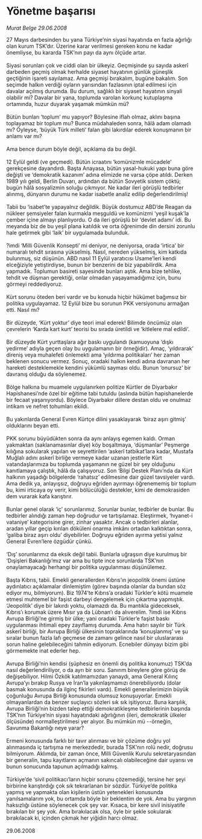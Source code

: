 # Yönetme başarısı

*Murat Belge 29.06.2008*

<div class="taraf_structure_2col_1zq">
<div class="margen_n">



 <p>27 Mayıs darbesinden bu yana Türkiye’nin siyasi hayatında en fazla ağırlığı olan kurum TSK’dır. Üzerine karar verilmesi gereken konu ne kadar önemliyse, bu kararda TSK’nın payı da aynı ölçüde artar. <br/>
<br/>
Siyasi sorunları çok ve ciddi olan bir ülkeyiz. Geçmişinde şu sayıda askerî darbeden geçmiş olmak herhalde siyaset hayatının günlük güneşlik geçtiğinin işareti sayılamaz. Ama geçmişi bırakalım, bugüne bakalım. Son seçimde halkın verdiği oyların yarısından fazlasının iptal edilmesi için davalar açılmış durumda. Bu durum, sağlıklı bir siyaset hayatının sinyali olabilir mi? Davalar bir yana, toplumda varolan korkunç kutuplaşma ortamında, huzur duyarak yaşamak mümkün mü?<br/>
<br/>
Bütün bunları ‘toplum’ mu yapıyor? Böylesine iflah olmaz, aklını başına toplayamaz bir toplum mu? Bunca müdahaleden sonra, hâlâ adam olamadı mı? Öyleyse, ‘büyük Türk milleti’ falan gibi lakırdılar ederek konuşmanın bir anlamı var mı?<br/>
<br/>
Ama bence durum böyle değil, açıklama da bu değil.<br/>
<br/>
12 Eylül geldi (ve geçmedi). Bütün icraatını ‘komünizmle mücadele’ gerekçesine dayandırdı. Başta Anayasa, bütün yasal-hukuki yapı buna göre değişti ve ‘demokratik kazanım’ adına elimizde ne varsa çöpe atıldı. Derken 1989 yılı geldi, Berlin Duvarı, ardından da bütün Sovyetik sistem çöktü; bugün hâlâ sosyalizmin soluğu çıkmıyor. Ne kadar ileri görüşlü tedbirler alınmış, dünyanın durumu ne kadar isabetle analiz edilip değerlendirilmiş!<br/>
<br/>
Tabii bu ‘isabet’te yapayalnız değildik. Büyük dostumuz ABD’de Reagan da nükleer şemsiyeler falan kurmakla meşguldü ve komünizmi ‘yeşil kuşak’la çember içine almayı planlıyordu. O da ileri görüşlü bir ‘devlet adamı’ idi. Bu meyanda biz de bu yeşil plana katıldık ve orta öğrenimde din dersini zorunlu hale getirmek gibi ‘laik’ bir uygulamada bulunduk.<br/>
<br/>
?imdi ‘Milli Güvenlik Konsepti’ mi deniyor, ne deniyorsa, orada ‘irtica’ bir numaralı tehdit sırasına yükselmiş. Nasıl, nereden yükselmiş, kim katkıda bulunmuş, siz düşünün. ABD nasıl 11 Eylül yaratıcısı Usame’leri kendi elceğiziyle yetiştirdiyse, bunun bir benzerini de biz yapabilirdik. Ama yapmadık. Toplumun basireti sayesinde bunları aştık. Ama bize tehlike, tehdit ve düşman gerektiği, onlar olmadan yaşayamadığımız için, bunu görmeyi reddediyoruz.<br/>
<br/>
Kürt sorunu öteden beri vardır ve bu konuda hiçbir hükümet bağımsız bir politika uygulayamaz. 12 Eylül bize bu sorunun PKK versiyonunu armağan etti. Nasıl mı?<br/>
<br/>
Bir düzeyde, ‘Kürt yoktur’ diye teori imal ederek! Bilimde öncümüz olan çevrelerin ‘Karda kart kurt’ teorisi bu sırada üretildi ve ‘kitlelere mal edildi’.<br/>
<br/>
Bir düzeyde Kürt yurttaşlara ağır baskı uygulandı (kamuoyuna ‘dışkı yedirme’ adıyla geçen olay bu uygulamanın bir örneğidir). Amaç, ‘yıldırarak’ direniş veya muhalefeti önlemekti ama ‘yıldırma politikaları’ her zaman beklenen sonucu vermez. Sonuç, oradaki halkın kendi adına davranan her hareketi desteklemekle kendini yükümlü sayması oldu. Bunun ‘onursuz’ bir davranış olduğu da söylenemez.<br/>
<br/>
Bölge halkına bu muamele uygulanırken politize Kürtler de Diyarbakır Hapishanesi’nde özel bir eğitime tabi tutuldu (aslında bütün hapishanelerde bir fecaat yaşanıyordu). Böylece Diyarbakır dillere destan oldu ve onulmaz intikam ve nefret tohumları ekildi.<br/>
<br/>
Bu yakınlarda General Evren Kürtçe dilini yasaklayarak ‘biraz aşırı gitmiş’ olduklarını beyan etti.<br/>
<br/>
PKK sorunu büyüdükten sonra da aynı anlayış egemen kaldı. Orman yakmaktan (saklanamasınlar diye) köy boşaltmaya, ‘düşmanlar’ Peşmerge kılığına sokularak yapılan ve seyrettirilen ‘askerî tatbikat’lara kadar, Mustafa Muğlalı adını askerî birliğe vermeye kadar uzanan jestlerle Kürt vatandaşlarımıza bu toplumda yaşamanın ne güzel bir şey olduğunu kanıtlamaya çalıştık, hâlâ da çalışıyoruz. Son ‘Bilgi Destek Planı’nda da Kürt halkının yaşadığı bölgelerde ‘rahatsız’ edilmesine dair güzel tavsiyeler vardı. Ama dedik ya, anlayışsız, doğruyu eğriden ayırmayı öğrenememiş bir toplum bu, kimi irticaya oy verir, kimi bölücülüğü destekler, kimi de demokrasiden dem vurarak kafa karıştırır.<br/>
<br/>
Bunlar genel olarak ‘iç’ sorunlarımız. Sorunlar bunlar, tedbirler de bunlar. Bu tedbirler alındığı zaman hep doğrudur ve tartışılamaz. Eleştirmek, ‘hıyanet-i vataniye’ kategorisine girer, zinhar yasaktır. Ancak o tedbirleri alanlar, aradan yıllar geçip kırılan döküleni onarma imkânı ortadan kalktıktan sonra, ‘galiba biraz aşırı oldu’ diyebilirler. Doğruyu eğriden ayırma yetisi yalnız General Evren’lere özgüdür çünkü.<br/>
<br/>
‘Dış’ sorunlarımız da eksik değil tabii. Bunlarla uğraşsın diye kurulmuş bir ‘Dışişleri Bakanlığı’mız var ama bu tipte ince sorunlarda TSK’nın onaylamayacağı herhangi bir politika uygulanması düşünülemez.<br/>
<br/>
Başta Kıbrıs, tabii. Emekli generallerden Kıbrıs’ın jeopolitik önemi üstüne aydınlatıcı açıklamalar dinlemiştim (görev başında olanlar da bundan söz ediyor mu, bilmiyorum). Biz 1974’te Kıbrıs’a oradaki Türkler’e kötü muamele etmesi muhtemel bir faşist darbeyi dengelemek için çıkartma yapmıştık. ‘Jeopolitik’ diye bir lakırdı yoktu, olamazdı da. Bu mantıkla gideceksek, Kıbrıs’ı korumak üzere Mısır ya da Lübnan’ı da alıverelim. ?imdi ise Kıbrıs Avrupa Birliği’ne girmiş bir ülke; yani oradaki Türkler’e faşist baskı uygulanması ihtimali epey zayıflamış durumda. Ama hatırı sayılır bir Türk askerî birliği, bir Avrupa Birliği ülkesinin topraklarında ‘konuşlanmış’ ve şu sıralar bunun fazla lafı geçmese de zamanı gelince nasıl bir uluslararası sorun haline gelebileceğini tahmin ediyorum. Ecnebiler dünyayı bizim gibi görmemekte inat ederler hep.<br/>
<br/>
Avrupa Birliği’nin kendisi (şüphesiz en önemli dış politika konumuz) TSK’da nasıl değerlendiriliyor, o da ayrı bir soru. Sanırım bireylere göre görüş de değişebiliyor. Hilmi Özkök katılmamızdan yanaydı, ama General Kılınç Avrupa’yı bırakıp Rusya ve İran’la yakınlaşmamızı önerebiliyordu (dolar basmak konusunda da ilginç fikirleri vardı). Emekli generallerimizin büyük çoğunluğu Avrupa Birliği konusunda olumsuz konuşuyorlar. Emekli olmayanlardan da benzer suçlayıcı sözleri sık sık işitiyoruz. Buna karşılık, Avrupa Birliği’nin bizden talep ettiği demokratikleşme tedbirlerinin başında TSK’nın Türkiye’nin siyasi hayatındaki ağırlığının (ileri, demokratik ülkeler ölçüsünde) normalleştirilmesi yer alıyor. Bu mümkün mü --örneğin, Savunma Bakanlığı neye yarar?<br/>
<br/>
Ermeni konusunda farklı bir tavır alınması ve bir çözüme doğru yol alınmasında iç tartışma ne merkezdedir, burada TSK’nın rolü nedir, doğrusu bilmiyorum. Aklımda, bir zaman önce, Milli Güvenlik Kurulu sekretaryasından bir generalin, tapu kayıtlarını açmanın sakıncalı olabileceğine dair uyarısı ve bunun sonucunda tapunun açılmadığı kalmış.<br/>
<br/>
Türkiye’de ‘sivil politikacı’ların hiçbir sorunu çözemediği, tersine her şeyi birbirine karıştırdığı çok sık tekrarlanan bir sözdür. Türkiye’de politika yapmış ve yapmakta olan kişilerin üstün yetenekleri konusunda yanılsamalarım yok, bu ortamda böyle bir beklentim de yok. Ama bu yargının haksızlığı üstüne söylenecek çok şey var. Kısaca, bir kere sivil inisiyatife bırakılan bir şey yok. Ama bırakılacak olsa, öyle bir şekle sokularak bırakılacak ki, içinden çıkmak her yiğidin harcı olmaz.<br/>
<br/>
29.06.2008</p>

<br/>


<div id="taraf_not">
</div>

</div>


</div>
